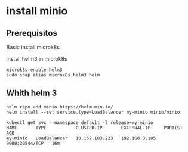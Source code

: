 # install minio

## Prerequisitos

Basic install microk8s

install helm3 in microk8s

```shell
microk8s.enable helm3
sudo snap alias microk8s.helm3 helm
```

## Whith helm 3

```shell
helm repo add minio https://helm.min.io/
helm install --set service.type=LoadBalancer my-minio minio/minio
```

```shell
kubectl get svc --namespace default -l release=my-minio
NAME       TYPE           CLUSTER-IP       EXTERNAL-IP     PORT(S)          AGE
my-minio   LoadBalancer   10.152.183.223   192.168.0.105   9000:30544/TCP   16m
```
